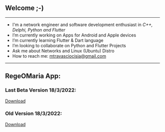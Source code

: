 ## Welcome ;-)

---

- I'm a network engineer and software development enthusiast in *C++, Delphi, Python and Flutter*
- I’m currently working on Apps for Android and Apple devices
- I’m currently learning Flutter & Dart language
- I’m looking to collaborate on Python and Flutter Projects
- Ask me about Networks and Linux (Ubuntu) Distro
- How to reach me: mtravasciocisia@gmail.com

---

## RegeOMaria App:
### Last Beta Version 18/3/2022:
[Download](https://drive.google.com/file/d/1tH3SQNN8e7zyZ51yACP8ucBZtfmBrgkK/view?usp=sharing)

### Old Version 18/3/2022:
[Download](https://drive.google.com/file/d/1KjGTVeYdWrzmFoHpXZk_Nmz7ZD_ig39F/view?usp=sharing)



